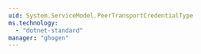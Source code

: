 ```yaml
---
uid: System.ServiceModel.PeerTransportCredentialType
ms.technology: 
  - "dotnet-standard"
manager: "ghogen"
---
```

